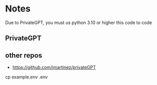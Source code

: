 
# Notes

Due to PrivateGPT, you must us python 3.10 or higher this code to code

## PrivateGPT 



## other repos
- https://github.com/imartinez/privateGPT

cp example.env .env